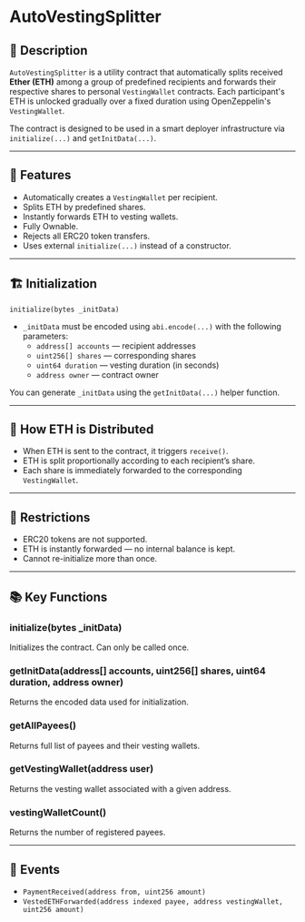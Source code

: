 # AutoVestingSplitter

## 📄 Description

`AutoVestingSplitter` is a utility contract that automatically splits received **Ether (ETH)** among a group of predefined recipients and forwards their respective shares to personal `VestingWallet` contracts. Each participant's ETH is unlocked gradually over a fixed duration using OpenZeppelin's `VestingWallet`.

The contract is designed to be used in a smart deployer infrastructure via `initialize(...)` and `getInitData(...)`.

---

## 🔧 Features

- Automatically creates a `VestingWallet` per recipient.
- Splits ETH by predefined shares.
- Instantly forwards ETH to vesting wallets.
- Fully Ownable.
- Rejects all ERC20 token transfers.
- Uses external `initialize(...)` instead of a constructor.

---

## 🏗 Initialization

```solidity
initialize(bytes _initData)
```

- `_initData` must be encoded using `abi.encode(...)` with the following parameters:
  - `address[] accounts` — recipient addresses
  - `uint256[] shares` — corresponding shares
  - `uint64 duration` — vesting duration (in seconds)
  - `address owner` — contract owner

You can generate `_initData` using the `getInitData(...)` helper function.

---

## 💸 How ETH is Distributed

- When ETH is sent to the contract, it triggers `receive()`.
- ETH is split proportionally according to each recipient’s share.
- Each share is immediately forwarded to the corresponding `VestingWallet`.

---

## 🚫 Restrictions

- ERC20 tokens are not supported.
- ETH is instantly forwarded — no internal balance is kept.
- Cannot re-initialize more than once.

---

## 📚 Key Functions

### initialize(bytes _initData)
Initializes the contract. Can only be called once.

### getInitData(address[] accounts, uint256[] shares, uint64 duration, address owner)
Returns the encoded data used for initialization.

### getAllPayees()
Returns full list of payees and their vesting wallets.

### getVestingWallet(address user)
Returns the vesting wallet associated with a given address.

### vestingWalletCount()
Returns the number of registered payees.

---

## 🔔 Events

- `PaymentReceived(address from, uint256 amount)`
- `VestedETHForwarded(address indexed payee, address vestingWallet, uint256 amount)`
